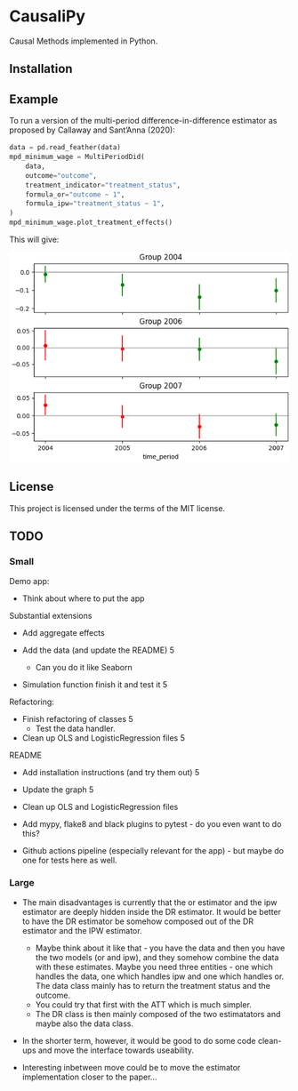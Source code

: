 # CausaliPy

Causal Methods implemented in Python.

## Installation

## Example

To run a version of the multi-period difference-in-difference estimator as
proposed by Callaway and Sant’Anna (2020):

```python
data = pd.read_feather(data)
mpd_minimum_wage = MultiPeriodDid(
    data,
    outcome="outcome",
    treatment_indicator="treatment_status",
    formula_or="outcome ~ 1",
    formula_ipw="treatment_status ~ 1",
)
mpd_minimum_wage.plot_treatment_effects()
```

This will give:

![alt text](./readme_fig.png)

## License

This project is licensed under the terms of the MIT license.

## TODO

### Small

Demo app:

- Think about where to put the app

Substantial extensions

- Add aggregate effects

- Add the data (and update the README) 5

  - Can you do it like Seaborn

- Simulation function finish it and test it 5

Refactoring:

- Finish refactoring of classes 5
  - Test the data handler.
- Clean up OLS and LogisticRegression files 5

README

- Add installation instructions (and try them out) 5
- Update the graph 5

- Clean up OLS and LogisticRegression files
- Add mypy, flake8 and black plugins to pytest - do you even want to do this?
- Github actions pipeline (especially relevant for the app) - but maybe do one
  for tests here as well.

### Large

- The main disadvantages is currently that the or estimator and the ipw
  estimator are deeply hidden inside the DR estimator. It would be better to
  have the DR estimator be somehow composed out of the DR estimator and the IPW
  estimator.

  - Maybe think about it like that - you have the data and then you have the two
    models (or and ipw), and they somehow combine the data with these estimates.
    Maybe you need three entities - one which handles the data, one which
    handles ipw and one which handles or. The data class mainly has to return
    the treatment status and the outcome.
  - You could try that first with the ATT which is much simpler.
  - The DR class is then mainly composed of the two estimatators and maybe also
    the data class.

- In the shorter term, however, it would be good to do some code clean-ups and
  move the interface towards useability.

- Interesting inbetween move could be to move the estimator implementation
  closer to the paper...
